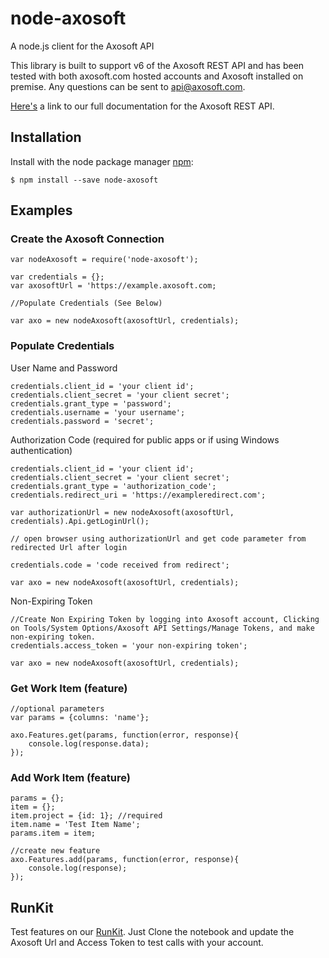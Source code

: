 # node-axosoft
A node.js client for the Axosoft API

This library is built to support v6 of the Axosoft REST API and has been tested with both axosoft.com hosted accounts and Axosoft installed on premise.  Any questions can be sent to api@axosoft.com.

[Here's](http://developer.axosoft.com/) a link to our full documentation for the Axosoft REST API.

## Installation

  Install with the node package manager [npm](http://npmjs.org):

    $ npm install --save node-axosoft

## Examples

### Create the Axosoft Connection

    var nodeAxosoft = require('node-axosoft');

    var credentials = {};
    var axosoftUrl = 'https://example.axosoft.com;

    //Populate Credentials (See Below)

    var axo = new nodeAxosoft(axosoftUrl, credentials);

### Populate Credentials

  User Name and Password

    credentials.client_id = 'your client id';
    credentials.client_secret = 'your client secret';
    credentials.grant_type = 'password';
    credentials.username = 'your username';
    credentials.password = 'secret';

  Authorization Code (required for public apps or if using Windows authentication)

    credentials.client_id = 'your client id';
    credentials.client_secret = 'your client secret';
    credentials.grant_type = 'authorization_code';
    credentials.redirect_uri = 'https://exampleredirect.com';

    var authorizationUrl = new nodeAxosoft(axosoftUrl, credentials).Api.getLoginUrl();

    // open browser using authorizationUrl and get code parameter from redirected Url after login

    credentials.code = 'code received from redirect';

    var axo = new nodeAxosoft(axosoftUrl, credentials);

  Non-Expiring Token

    //Create Non Expiring Token by logging into Axosoft account, Clicking on Tools/System Options/Axosoft API Settings/Manage Tokens, and make non-expiring token.
    credentials.access_token = 'your non-expiring token';

    var axo = new nodeAxosoft(axosoftUrl, credentials);

### Get Work Item (feature)

    //optional parameters
    var params = {columns: 'name'};

    axo.Features.get(params, function(error, response){
        console.log(response.data);
    });

### Add Work Item (feature)

    params = {};
    item = {};
    item.project = {id: 1}; //required
    item.name = 'Test Item Name';
    params.item = item;

    //create new feature
    axo.Features.add(params, function(error, response){
        console.log(response);
    });

## RunKit
Test features on our [RunKit](https://runkit.com/brettgaxosoft/axosoft).  Just Clone the notebook and update the Axosoft Url and Access Token to test calls with your account.
